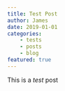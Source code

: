 ```yaml
---
title: Test Post
author: James
date: 2019-01-01
categories: 
    - tests
    - posts
    - blog 
featured: true
---
```

This is a *test* post